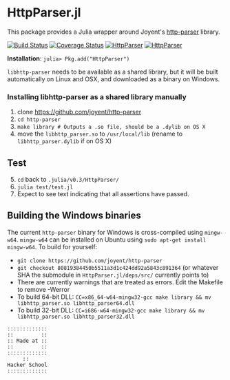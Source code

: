 # HttpParser.jl

This package provides a Julia wrapper around Joyent's [http-parser](https://github.com/joyent/http-parser) library.

[![Build Status](https://travis-ci.org/JuliaWeb/HttpParser.jl.svg?branch=master)](https://travis-ci.org/JuliaWeb/HttpParser.jl)
[![Coverage Status](https://coveralls.io/repos/JuliaWeb/HttpParser.jl/badge.svg?branch=master)](https://coveralls.io/r/JuliaWeb/HttpParser.jl?branch=master)
[![HttpParser](http://pkg.julialang.org/badges/HttpParser_0.3.svg)](http://pkg.julialang.org/?pkg=HttpParser&ver=release)
[![HttpParser](http://pkg.julialang.org/badges/HttpParser_0.4.svg)](http://pkg.julialang.org/?pkg=HttpParser&ver=nightly)

**Installation**: `julia> Pkg.add("HttpParser")`

`libhttp-parser` needs to be available as a shared library, but it will be built automatically on Linux and OSX, and downloaded as a binary on Windows.

### Installing libhttp-parser as a shared library manually

1. clone https://github.com/joyent/http-parser
2. `cd http-parser`
3. `make library # Outputs a .so file, should be a .dylib on OS X`
4. move the `libhttp_parser.so` to `/usr/local/lib` (rename to `libhttp_parser.dylib` if on OS X)

## Test

5. `cd` back to `.julia/v0.3/HttpParser/`
6. `julia test/test.jl`
7. Expect to see text indicating that all assertions have passed.

## Building the Windows binaries

The current `http-parser` binary for Windows is cross-compiled using `mingw-w64`.
`mingw-w64` can be installed on Ubuntu using `sudo apt-get install mingw-w64`.
To build for yourself:
 * `git clone https://github.com/joyent/http-parser`
 * `git checkout 80819384450b5511a3d1c424dd92a5843c891364` (or whatever SHA the submodule in `HttpParser.jl/deps/src/` currently points to)
 * There are currently warnings that are treated as errors. Edit the Makefile to
   remove -Werror
 * To build 64-bit DLL: `CC=x86_64-w64-mingw32-gcc make library && mv libhttp_parser.so libhttp_parser64.dll`
 * To build 32-bit DLL: `CC=i686-w64-mingw32-gcc make library && mv libhttp_parser.so libhttp_parser32.dll`

~~~~
:::::::::::::
::         ::
:: Made at ::
::         ::
:::::::::::::
     ::
Hacker School
:::::::::::::
~~~~
